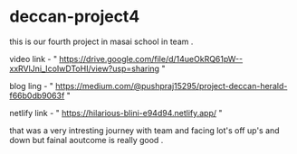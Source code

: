 # deccan-project4

this is our fourth project in masai school in team .

video link - " https://drive.google.com/file/d/14ueOkRQ61pW--xxRVlJni_IcoIwDToHI/view?usp=sharing "

blog ling - " https://medium.com/@pushpraj15295/project-deccan-herald-f66b0db9063f "

netlify link - " https://hilarious-blini-e94d94.netlify.app/ " 


that was a very intresting journey with team and facing lot's off up's and down but fainal aoutcome is really good .
